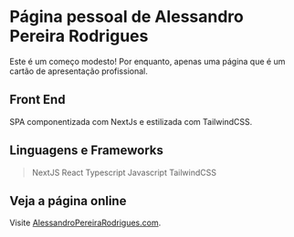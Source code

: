 # Página pessoal de Alessandro Pereira Rodrigues

Este é um começo modesto! Por enquanto, apenas uma página que é um cartão de apresentação profissional.

## Front End

SPA componentizada com NextJs e estilizada com TailwindCSS.

## Linguagens e Frameworks

> NextJS
> React
> Typescript
> Javascript
> TailwindCSS

## Veja a página online

Visite [AlessandroPereiraRodrigues.com](https://alessandropereirarodrigues.com).